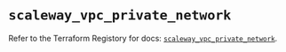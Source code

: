 # `scaleway_vpc_private_network`

Refer to the Terraform Registory for docs: [`scaleway_vpc_private_network`](https://registry.terraform.io/providers/scaleway/scaleway/2.27.0/docs/resources/vpc_private_network).
